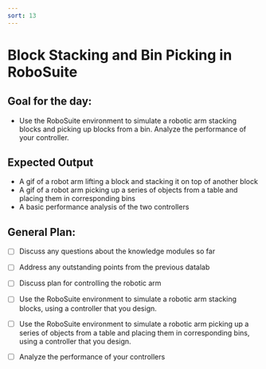 ```yaml
---
sort: 13
---
```

# Block Stacking and Bin Picking in RoboSuite

## Goal for the day:

- Use the RoboSuite environment to simulate a robotic arm stacking blocks and picking up blocks from a bin. Analyze the performance of your controller.

## Expected Output

- A gif of a robot arm lifting a block and stacking it on top of another block
- A gif of a robot arm picking up a series of objects from a table and placing them in corresponding bins
- A basic performance analysis of the two controllers

## General Plan:
- [ ] Discuss any questions about the knowledge modules so far
- [ ] Address any outstanding points from the previous datalab
- [ ] Discuss plan for controlling the robotic arm
- [ ] Use the RoboSuite environment to simulate a robotic arm stacking blocks, using a controller that you design.
- [ ] Use the RoboSuite environment to simulate a robotic arm picking up a series of objects from a table and placing them in corresponding bins, using a controller that you design.
- [ ] Analyze the performance of your controllers


